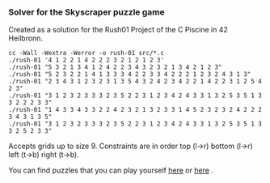 ### Solver for the Skyscraper puzzle game

Created as a solution for the Rush01 Project of the C Piscine in 42 Heilbronn.

```
cc -Wall -Wextra -Werror -o rush-01 src/*.c
./rush-01 '4 1 2 2 1 4 2 2 2 3 2 1 2 1 2 3'
./rush-01 "5 3 2 1 3 4 1 2 4 2 2 3 4 3 2 3 2 1 3 4 2 1 2 3"
./rush-01 "5 2 3 2 2 1 4 1 3 3 3 4 2 2 3 3 4 2 2 2 1 2 3 2 4 3 1 3"
./rush-01 "2 3 4 3 1 2 3 2 3 1 3 5 4 3 2 4 2 3 4 2 2 1 4 2 2 3 1 2 5 4 2 3"
./rush-01 "3 1 2 3 2 3 3 3 2 3 5 2 2 3 1 2 3 4 2 4 3 3 1 3 2 5 3 5 1 3 3 2 2 2 3 3"
./rush-01 "1 4 3 3 4 3 3 2 2 4 2 3 2 1 3 2 3 3 1 4 5 2 3 2 3 2 4 2 2 2 3 4 3 1 3 5"
./rush-01 "3 1 2 3 2 3 3 3 2 3 5 2 2 3 1 2 3 4 2 4 3 3 1 3 2 5 3 5 1 3 3 2 5 2 3 3"
```

Accepts grids up to size 9. Constraints are in order top (l->r) bottom (l->r) left (t->b) right (t->b).

You can find puzzles that you can play yourself [here](https://www.puzzle-skyscrapers.com/) or [here](https://www.brainbashers.com/skyscrapers.asp) .